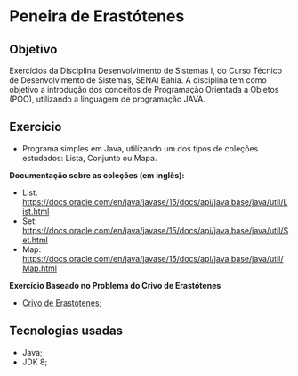 # Peneira de Erastótenes

## Objetivo

Exercícios da Disciplina Desenvolvimento de Sistemas I, do Curso Técnico de Desenvolvimento de Sistemas, SENAI Bahia. A disciplina tem como objetivo a introdução dos conceitos de Programação Orientada a Objetos (POO), utilizando a linguagem de programação JAVA.

## Exercício

* Programa simples em Java, utilizando um dos tipos de coleções estudados: Lista, Conjunto ou Mapa.

**Documentação sobre as coleções (em inglês):**

* List: https://docs.oracle.com/en/java/javase/15/docs/api/java.base/java/util/List.html
* Set: https://docs.oracle.com/en/java/javase/15/docs/api/java.base/java/util/Set.html
* Map: https://docs.oracle.com/en/java/javase/15/docs/api/java.base/java/util/Map.html

**Exercício Baseado no Problema do Crivo de Erastótenes**

* [Crivo de Erastótenes](https://pt.wikipedia.org/wiki/Crivo_de_Erat%C3%B3stenes); 

## Tecnologias usadas

*   Java; 
*   JDK 8; 
